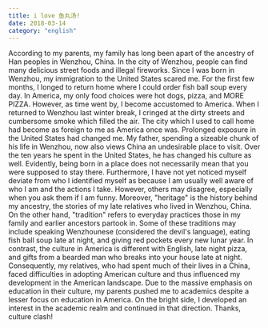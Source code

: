 ```yaml
---
title: i love 鱼丸汤!
date: 2018-03-14
category: "english"
---
```


According to my parents, my family has long been apart of the ancestry of Han peoples in Wenzhou, China. In the city of Wenzhou, people can find many delicious street foods and illegal fireworks. Since I was born in Wenzhou, my immigration to the United States scared me. For the first few months, I longed to return home where I could order fish ball soup every day. In America, my only food choices were hot dogs, pizza, and MORE PIZZA. However, as time went by, I become accustomed to America. When I returned to Wenzhou last winter break, I cringed at the dirty streets and cumbersome smoke which filled the air. The city which I used to call home had become as foreign to me as America once was. Prolonged exposure in the United States had changed me. My father, spending a sizeable chunk of his life in Wenzhou, now also views China an undesirable place to visit. Over the ten years he spent in the United States, he has changed his culture as well. Evidently, being born in a place does not necessarily mean that you were supposed to stay there. Furthermore, I have not yet noticed myself deviate from who I identified myself as because I am usually well aware of who I am and the actions I take. However, others may disagree, especially when you ask them if I am funny. Moreover, "heritage" is the history behind my ancestry, the stories of my late relatives who lived in Wenzhou, China. On the other hand, "tradition" refers to everyday practices those in my family and earlier ancestors partook in. Some of these traditions may include speaking Wenzhounese (considered the devil's language), eating fish ball soup late at night, and giving red pockets every new lunar year. In contrast, the culture in America is different with English, late night pizza, and gifts from a bearded man who breaks into your house late at night. Consequently, my relatives, who had spent much of their lives in a China, faced difficulties in adopting American culture and thus influenced my development in the American landscape. Due to the massive emphasis on education in their culture, my parents pushed me to academics despite a lesser focus on education in America. On the bright side, I developed an interest in the academic realm and continued in that direction. Thanks, culture clash!
